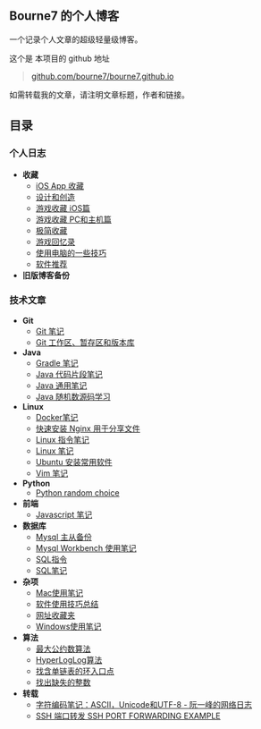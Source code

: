 ## Bourne7 的个人博客

<style type="text/css"> 
    .markdown-body{font-family: "Helvetica Neue", Helvetica, "PingFang SC", "Microsoft YaHei", Tahoma, Arial, sans-serif;} 
</style>
<link rel="shortcut icon" type="image/x-icon" href="favicon.ico"> 

一个记录个人文章的超级轻量级博客。

这个是 本项目的 github 地址
> [github.com/bourne7/bourne7.github.io](https://github.com/bourne7/bourne7.github.io)

如需转载我的文章，请注明文章标题，作者和链接。

## 目录

### 个人日志

* **收藏**
  * [iOS App 收藏](https://github.com/bourne7/bourne7.github.io/blob/master/目录/个人日志/收藏/app-ios.md)
  * [设计和创造](https://github.com/bourne7/bourne7.github.io/blob/master/目录/个人日志/收藏/design-and-creativity.md)
  * [游戏收藏 iOS篇](https://github.com/bourne7/bourne7.github.io/blob/master/目录/个人日志/收藏/game-ios.md)
  * [游戏收藏 PC和主机篇](https://github.com/bourne7/bourne7.github.io/blob/master/目录/个人日志/收藏/game-pc-console.md)
  * [极简收藏](https://github.com/bourne7/bourne7.github.io/blob/master/目录/个人日志/收藏/minimalism-collection.md)
  * [游戏回忆录](https://github.com/bourne7/bourne7.github.io/blob/master/目录/个人日志/收藏/reminiscences-of-games.md)
  * [使用电脑的一些技巧](https://github.com/bourne7/bourne7.github.io/blob/master/目录/个人日志/收藏/skill-of-using-computer.md)
  * [软件推荐](https://github.com/bourne7/bourne7.github.io/blob/master/目录/个人日志/收藏/software-windows-and-mac.md)
* **旧版博客备份**

### 技术文章

* **Git**
  * [Git 笔记](https://github.com/bourne7/bourne7.github.io/blob/master/目录/技术文章/Git/git-notes.md)
  * [Git 工作区、暂存区和版本库](https://github.com/bourne7/bourne7.github.io/blob/master/目录/技术文章/Git/git-working-stage-repository.md)
* **Java**
  * [Gradle 笔记](https://github.com/bourne7/bourne7.github.io/blob/master/目录/技术文章/Java/gradle-notes.md)
  * [Java 代码片段笔记](https://github.com/bourne7/bourne7.github.io/blob/master/目录/技术文章/Java/java-dai-ma-pian-duan-bi-ji.md)
  * [Java 通用笔记](https://github.com/bourne7/bourne7.github.io/blob/master/目录/技术文章/Java/java-general-notes.md)
  * [Java 随机数源码学习](https://github.com/bourne7/bourne7.github.io/blob/master/目录/技术文章/Java/java-jdk-random-nextint.md)
* **Linux**
  * [Docker笔记](https://github.com/bourne7/bourne7.github.io/blob/master/目录/技术文章/Linux/docker.md)
  * [快速安装 Nginx 用于分享文件](https://github.com/bourne7/bourne7.github.io/blob/master/目录/技术文章/Linux/install-nginx-guide.md)
  * [Linux 指令笔记](https://github.com/bourne7/bourne7.github.io/blob/master/目录/技术文章/Linux/linux-command.md)
  * [Linux 笔记](https://github.com/bourne7/bourne7.github.io/blob/master/目录/技术文章/Linux/linux-notes.md)
  * [Ubuntu 安装常用软件](https://github.com/bourne7/bourne7.github.io/blob/master/目录/技术文章/Linux/ubuntu-software-guide.md)
  * [Vim 笔记](https://github.com/bourne7/bourne7.github.io/blob/master/目录/技术文章/Linux/vim-guide.md)
* **Python**
  * [Python random choice](https://github.com/bourne7/bourne7.github.io/blob/master/目录/技术文章/Python/python-random-choice.md)
* **前端**
  * [Javascript 笔记](https://github.com/bourne7/bourne7.github.io/blob/master/目录/技术文章/前端/javascript-notes.md)
* **数据库**
  * [Mysql 主从备份](https://github.com/bourne7/bourne7.github.io/blob/master/目录/技术文章/数据库/mysql-master-slave.md)
  * [Mysql Workbench 使用笔记](https://github.com/bourne7/bourne7.github.io/blob/master/目录/技术文章/数据库/mysql-workbench.md)
  * [SQL指令](https://github.com/bourne7/bourne7.github.io/blob/master/目录/技术文章/数据库/sql-command.md)
  * [SQL笔记](https://github.com/bourne7/bourne7.github.io/blob/master/目录/技术文章/数据库/sql-notes.md)
* **杂项**
  * [Mac使用笔记](https://github.com/bourne7/bourne7.github.io/blob/master/目录/技术文章/杂项/mac-notes.md)
  * [软件使用技巧总结](https://github.com/bourne7/bourne7.github.io/blob/master/目录/技术文章/杂项/software-tricks.md)
  * [网址收藏夹](https://github.com/bourne7/bourne7.github.io/blob/master/目录/技术文章/杂项/webpage-collection.md)
  * [Windows使用笔记](https://github.com/bourne7/bourne7.github.io/blob/master/目录/技术文章/杂项/windows-notes.md)
* **算法**
  * [最大公约数算法](https://github.com/bourne7/bourne7.github.io/blob/master/目录/技术文章/算法/algorithm-gcd.md)
  * [HyperLogLog算法](https://github.com/bourne7/bourne7.github.io/blob/master/目录/技术文章/算法/algorithm-hyperloglog.md)
  * [找含单链表的环入口点](https://github.com/bourne7/bourne7.github.io/blob/master/目录/技术文章/算法/find-loop-in-linklist.md)
  * [找出缺失的整数](https://github.com/bourne7/bourne7.github.io/blob/master/目录/技术文章/算法/find-missing-integer.md)
* **转载**
  * [字符编码笔记：ASCII，Unicode和UTF-8 - 阮一峰的网络日志](https://github.com/bourne7/bourne7.github.io/blob/master/目录/技术文章/转载/character-encoding.md)
  * [SSH 端口转发 SSH PORT FORWARDING EXAMPLE](https://github.com/bourne7/bourne7.github.io/blob/master/目录/技术文章/转载/ssh-tunneling.md)
